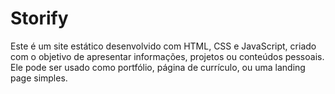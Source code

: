 # Storify
Este é um site estático desenvolvido com HTML, CSS e JavaScript, criado com o objetivo de apresentar informações, projetos ou conteúdos pessoais. Ele pode ser usado como portfólio, página de currículo, ou uma landing page simples.
